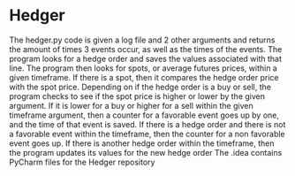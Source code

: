 # Hedger
The hedger.py code is given a log file and 2 other arguments and returns the amount of times 3 events occur, as well as the times of the events.
The program looks for a hedge order and saves the values associated with that line. The program then looks for spots, or average futures prices, within a given timeframe.
If there is a spot, then it compares the hedge order price with the spot price. Depending on if the hedge order is a buy or sell, the program checks to see if the spot price is higher or lower by the given argument.
If it is lower for a buy or higher for a sell within the given timeframe argument, then a counter for a favorable event goes up by one, and the time of that event is saved.
If there is a hedge order and there is not a favorable event within the timeframe, then the counter for a non favorable event goes up.
If there is another hedge order within the timeframe, then the program updates its values for the new hedge order
The .idea contains PyCharm files for the Hedger repository

